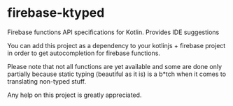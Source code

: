 # firebase-ktyped

Firebase functions API specifications for Kotlin. Provides IDE suggestions

You can add this project as a dependency to your kotlinjs + firebase project in order to get
autocompletion for firebase functions.

Please note that not all functions are yet available and some are done only partially because
static typing (beautiful as it is) is a b*tch when it comes to translating non-typed stuff.

Any help on this project is greatly appreciated.
